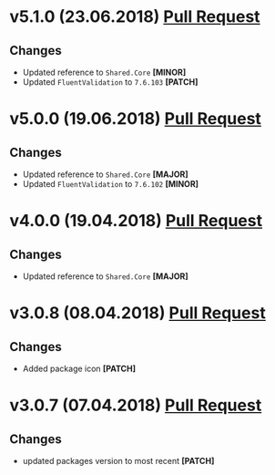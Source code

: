 ﻿# v5.1.0 (23.06.2018) [Pull Request](https://github.com/oskardudycz/GoldenEye/pull/65)

## Changes

* Updated reference to `Shared.Core` **[MINOR]**
* Updated `FluentValidation` to `7.6.103` **[PATCH]**

# v5.0.0 (19.06.2018) [Pull Request](https://github.com/oskardudycz/GoldenEye/pull/64)

## Changes

* Updated reference to `Shared.Core` **[MAJOR]**
* Updated `FluentValidation` to `7.6.102` **[MINOR]**

# v4.0.0 (19.04.2018) [Pull Request](https://github.com/oskardudycz/GoldenEye/pull/58)

## Changes

* Updated reference to `Shared.Core` **[MAJOR]**


# v3.0.8 (08.04.2018) [Pull Request](https://github.com/oskardudycz/GoldenEye/pull/54)

## Changes

* Added package icon **[PATCH]**


# v3.0.7 (07.04.2018) [Pull Request](https://github.com/oskardudycz/GoldenEye/pull/53)

## Changes

* updated packages version to most recent **[PATCH]**


